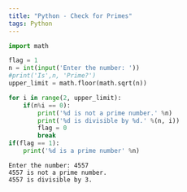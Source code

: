 ```yaml
---
title: "Python - Check for Primes"
tags: Python
---
```



```python
import math 

flag = 1
n = int(input('Enter the number: '))
#print('Is',n, 'Prime?')
upper_limit = math.floor(math.sqrt(n))

for i in range(2, upper_limit):
    if(n%i == 0):
        print('%d is not a prime number.' %n)
        print('%d is divisible by %d.' %(n, i))
        flag = 0
        break
if(flag == 1):
    print('%d is a prime number' %n)
```

    Enter the number: 4557
    4557 is not a prime number.
    4557 is divisible by 3.

